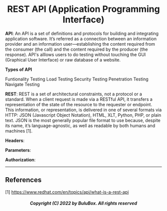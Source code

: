 <h1 align="center"> REST API (Application Programming Interface)</h1>

**API**: An API is a set of definitions and protocols for building and integrating application software. It’s referred as a connection between an information provider and an information user—establishing the content required from the consumer (the call) and the content required by the producer (the response). API's alllows users to do testing without touching the GUI (Graphical User Interface) or raw database of a website. 

**Types of API**

Funtionality Testing
Load Testing
Security Testing
Penetration Testing
Navigate Testing

**REST**: REST is a set of architectural constraints, not a protocol or a standard. When a client request is made via a RESTful API, it transfers a representation of the state of the resource to the requester or endpoint. This information, or representation, is delivered in one of several formats via HTTP: JSON (Javascript Object Notation), HTML, XLT, Python, PHP, or plain text. JSON is the most generally popular file format to use because, despite its name, it’s language-agnostic, as well as readable by both humans and machines [1]. 

**Headers**:

**Parameters**:

**Authorization**:


-----------------------------------------
## References 
[1] https://www.redhat.com/en/topics/api/what-is-a-rest-api
<h5 align="center"> Copyright (C) 2022 by BuluBox. All rights reserved</h5>
